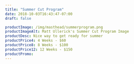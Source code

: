 ```yaml
---
title: "Summer Cut Program"
date: 2018-10-03T16:43:47-07:00
draft: false

productImage: /img/masthead/summerprogram.png
productImageAlt: Matt Ullerick's Summer Cut Program Image
productDesc: Nice way to get ready for summer
productPrice4: 4 Weeks - $60
productPrice8: 8 Weeks - $100
productPrice12: 12 Weeks - $150
productPromo: 
---
```

